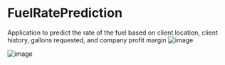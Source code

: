# FuelRatePrediction
Application to predict the rate of the fuel based on client location, client history, gallons requested, and company profit margin
![image](https://github.com/reemdelziz/Fuel-Rate-Prediction/assets/99515060/9ef1e11a-1237-4d43-9683-a6acf32349c3)


![image](https://github.com/reemdelziz/Fuel-Rate-Prediction/assets/99515060/4fa4844b-932d-4846-88b4-eea4f27c7905)
